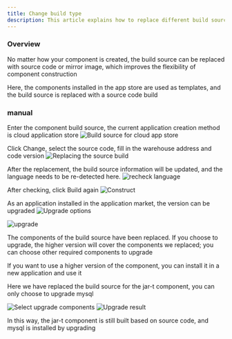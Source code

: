 ```yaml
---
title: Change build type
description: This article explains how to replace different build source types based on Rainbond
---
```


### Overview

No matter how your component is created, the build source can be replaced with source code or mirror image, which improves the flexibility of component construction

Here, the components installed in the app store are used as templates, and the build source is replaced with a source code build

### manual

Enter the component build source, the current application creation method is cloud application store
<img src="https://grstatic.oss-cn-shanghai.aliyuncs.com/docs/5.8/docs/use-manual/component-manage/build-source/build_source_appstore.png" title="Build source for cloud app store" />

Click Change, select the source code, fill in the warehouse address and code version
<img src="https://grstatic.oss-cn-shanghai.aliyuncs.com/docs/5.8/docs/use-manual/component-manage/build-source/build_source_code.png" title="Replacing the source build" />

After the replacement, the build source information will be updated, and the language needs to be re-detected here.
<img src="https://grstatic.oss-cn-shanghai.aliyuncs.com/docs/5.8/docs/use-manual/component-manage/build-source/check_language.png" title="recheck language" />


After checking, click Build again
<img src="https://grstatic.oss-cn-shanghai.aliyuncs.com/docs/5.8/docs/use-manual/component-manage/build-source/deploy.png" title="Construct" />

As an application installed in the application market, the version can be upgraded
<img src="https://grstatic.oss-cn-shanghai.aliyuncs.com/docs/5.8/docs/use-manual/component-manage/build-source/upgrade.png" title="Upgrade options" />

<img src="https://grstatic.oss-cn-shanghai.aliyuncs.com/docs/5.8/docs/use-manual/component-manage/build-source/upgrade_service.png" title="upgrade" />

The components of the build source have been replaced. If you choose to upgrade, the higher version will cover the components we replaced; you can choose other required components to upgrade

If you want to use a higher version of the component, you can install it in a new application and use it

Here we have replaced the build source for the jar-t component, you can only choose to upgrade mysql

<img src="https://grstatic.oss-cn-shanghai.aliyuncs.com/docs/5.8/docs/use-manual/component-manage/build-source/choose_upgrade_service.png" title="Select upgrade components" />

<img src="https://grstatic.oss-cn-shanghai.aliyuncs.com/docs/5.8/docs/use-manual/component-manage/build-source/upgrade_result.png" title="Upgrade result" />

In this way, the jar-t component is still built based on source code, and mysql is installed by upgrading

